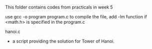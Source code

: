 This folder contains codes from practicals in week 5

use gcc -o program program.c to compile the file, add -lm function if <math.h> is specified in the program.c

hanoi.c
- a script providing the solution for Tower of Hanoi.

